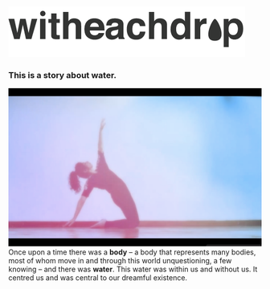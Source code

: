 ---
---
![logo](/images/cropped-logo-grey.png)
### This is a story about water.
![Ayesha](/images/ayesha.png)
Once upon a time there was a **body** – a body that represents many bodies, most of whom move in and through this world unquestioning, a few knowing – and there was **water**. This water was within us and without us. It centred us and was central to our dreamful existence.